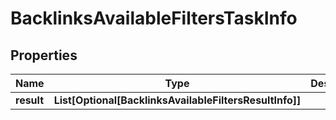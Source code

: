# BacklinksAvailableFiltersTaskInfo


## Properties

| Name | Type | Description | Notes |
|------------ | ------------- | ------------- | -------------|
**result** | **List[Optional[BacklinksAvailableFiltersResultInfo]]** |  |[optional]|
